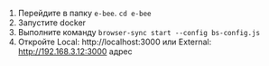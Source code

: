 1. Перейдите в папку `e-bee`. `cd e-bee`
2. Запустите docker 
3. Выполните команду `browser-sync start --config bs-config.js`
4. Откройте  Local: http://localhost:3000 или External: http://192.168.3.12:3000 адрес
